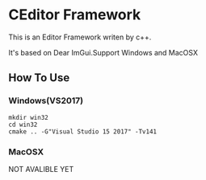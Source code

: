 # CEditor Framework

This is an Editor Framework writen by c++.

It's based on Dear ImGui.Support Windows and MacOSX

## How To Use

### Windows(VS2017)

```
mkdir win32
cd win32
cmake .. -G"Visual Studio 15 2017" -Tv141

```

### MacOSX

NOT AVALIBLE YET